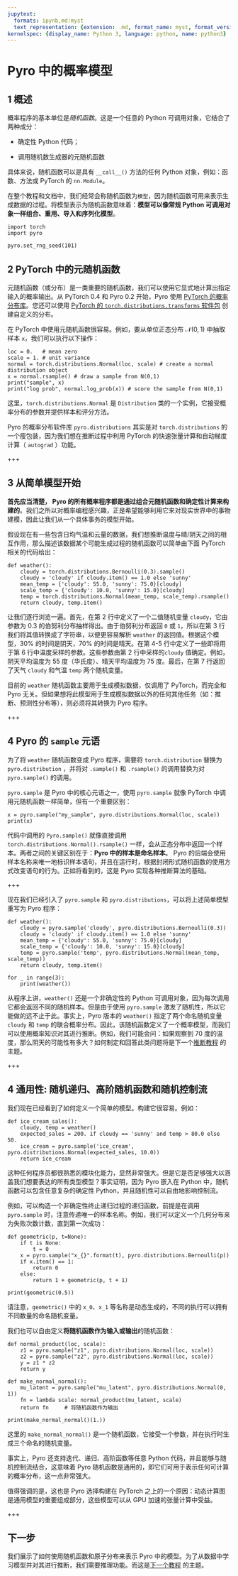 ```yaml
---
jupytext:
  formats: ipynb,md:myst
  text_representation: {extension: .md, format_name: myst, format_version: 0.13, jupytext_version: 1.13.1}
kernelspec: {display_name: Python 3, language: python, name: python3}
---
```


#  Pyro 中的概率模型

## 1 概述
概率程序的基本单位是*随机函数*。这是一个任意的 Python 可调用对象，它结合了两种成分：

- 确定性 Python 代码；

- 调用随机数生成器的元随机函数


具体来说，随机函数可以是具有 `__call__()` 方法的任何 Python 对象，例如：函数、方法或 PyTorch 的 `nn.Module`。

在整个教程和文档中，我们经常会称随机函数为`模型`，因为随机函数可用来表示生成数据的过程。将模型表示为随机函数意味着：**模型可以像常规 Python 可调用对象一样组合、重用、导入和序列化模型**。

```{code-cell}
import torch
import pyro

pyro.set_rng_seed(101)
```

## 2 PyTorch 中的元随机函数

元随机函数（或分布）是一类重要的随机函数，我们可以使用它显式地计算出指定输入的概率输出。从 PyTorch 0.4 和 Pyro 0.2 开始，Pyro 使用 [PyTorch 的概率分布库](http://pytorch.org/docs/master/distributions.html)。您还可以使用 [PyTorch 的 `torch.distributions.transforms` 软件包](http://pytorch.org/docs/master/distributions.html#module-torch.distributions.transforms) 创建自定义的分布。

在 PyTorch 中使用元随机函数很容易。例如，要从单位正态分布 $\mathcal{N}(0,1)$ 中抽取样本 `x`，我们可以执行以下操作：

```{code-cell}
loc = 0.   # mean zero
scale = 1. # unit variance
normal = torch.distributions.Normal(loc, scale) # create a normal distribution object
x = normal.rsample() # draw a sample from N(0,1)
print("sample", x)
print("log prob", normal.log_prob(x)) # score the sample from N(0,1)
```

这里，`torch.distributions.Normal` 是 `Distribution` 类的一个实例，它接受概率分布的参数并提供样本和评分方法。 

Pyro 的概率分布软件库 `pyro.distributions` 其实是对 `torch.distributions` 的一个瘦包装，因为我们想在推断过程中利用 PyTorch 的快速张量计算和自动梯度计算（ `autograd` ）功能。

+++

## 3 从简单模型开始

**首先应当清楚， Pyro 的所有概率程序都是通过组合元随机函数和确定性计算来构建的**。我们之所以对概率编程感兴趣，正是希望能够利用它来对现实世界中的事物建模，因此让我们从一个具体事务的模型开始。

假设现在有一些包含日均气温和云量的数据，我们想推断温度与晴/阴天之间的相互作用，那么描述该数据某个可能生成过程的随机函数可以简单由下面 PyTorch 相关的代码给出：

```{code-cell}
def weather():
    cloudy = torch.distributions.Bernoulli(0.3).sample()
    cloudy = 'cloudy' if cloudy.item() == 1.0 else 'sunny'
    mean_temp = {'cloudy': 55.0, 'sunny': 75.0}[cloudy]
    scale_temp = {'cloudy': 10.0, 'sunny': 15.0}[cloudy]
    temp = torch.distributions.Normal(mean_temp, scale_temp).rsample()
    return cloudy, temp.item()
```

让我们逐行浏览一遍。首先，在第 2 行中定义了一个二值随机变量 `cloudy`，它由参数为 $0.3$ 的伯努利分布抽样得出。由于伯努利分布返回 `0` 或 `1`，所以在第 3 行我们将其值转换成了字符串，以便更容易解析 `weather` 的返回值。根据这个模型，30% 的时间是阴天，70% 的时间是晴天。在第 4-5 行中定义了一些即将用于第 6 行中温度采样的参数。这些参数由第 2 行中采样的`cloudy` 值确定。例如，阴天平均温度为 $55$ 度（华氏度）、晴天平均温度为 $75$ 度。最后，在第 7 行返回了天气 `cloudy` 和气温 `temp` 两个随机变量。

目前的 `weather` 随机函数主要用于生成模拟数据，仅调用了 PyTorch，而完全和 Pyro 无关。但如果想将此模型用于生成模拟数据以外的任何其他任务（如：推断、预测性分布等），则必须将其转换为 Pyro 程序。

+++

## 4  Pyro 的 `sample` 元语

为了将 `weather` 随机函数变成 Pyro 程序，需要将 `torch.distribution` 替换为 `pyro.distribution` ，并将对 `.sample()` 和 `.rsample()` 的调用替换为对 `pyro.sample()` 的调用。

`pyro.sample` 是 Pyro 中的核心元语之一，使用 `pyro.sample` 就像 PyTorch 中调用元随机函数一样简单，但有一个重要区别：

```{code-cell}
x = pyro.sample("my_sample", pyro.distributions.Normal(loc, scale))
print(x)
```

代码中调用的 `Pyro.sample()` 就像直接调用 `torch.distributions.Normal().rsample()` 一样，会从正态分布中返回一个样本。两者之间的关键区别在于：**Pyro 中的样本是命名样本**。 Pyro 的后端会使用样本名称来唯一地标识样本语句，并且在运行时，根据封闭形式随机函数的使用方式改变语句的行为。正如将看到的，这是 Pyro 实现各种推断算法的基础。

+++

现在我们已经引入了 `pyro.sample` 和 `pyro.distributions`，可以将上述简单模型重写为 Pyro 程序：

```{code-cell}
def weather():
    cloudy = pyro.sample('cloudy', pyro.distributions.Bernoulli(0.3))
    cloudy = 'cloudy' if cloudy.item() == 1.0 else 'sunny'
    mean_temp = {'cloudy': 55.0, 'sunny': 75.0}[cloudy]
    scale_temp = {'cloudy': 10.0, 'sunny': 15.0}[cloudy]
    temp = pyro.sample('temp', pyro.distributions.Normal(mean_temp, scale_temp))
    return cloudy, temp.item()

for _ in range(3):
    print(weather())
```

从程序上讲，`weather()`  还是一个非确定性的 Python 可调用对象，因为每次调用它都会返回不同的随机样本。但是由于使用 `pyro.sample` 激发了随机性，所以它能做的远不止于此。事实上，Pyro 版本的 `weather()` 指定了两个命名随机变量 `cloudy` 和 `temp` 的联合概率分布。因此，该随机函数定义了一个概率模型，而我们可以使用概率知识对其进行推断。例如，我们可能会问：如果观察到 $70$ 度的温度，那么阴天的可能性有多大？如何制定和回答此类问题将是下一个[推断教程](003_svi_part_i.ipynb) 的主题。

+++

## 4 通用性: 随机递归、高阶随机函数和随机控制流

我们现在已经看到了如何定义一个简单的模型。构建它很容易。例如：

```{code-cell}
def ice_cream_sales():
    cloudy, temp = weather()
    expected_sales = 200. if cloudy == 'sunny' and temp > 80.0 else 50.
    ice_cream = pyro.sample('ice_cream', pyro.distributions.Normal(expected_sales, 10.0))
    return ice_cream
```

这种任何程序员都很熟悉的模块化能力，显然非常强大。但是它是否足够强大以涵盖我们想要表达的所有类型模型？事实证明，因为 Pyro 嵌入在 Python 中，随机函数可以包含任意复杂的确定性 Python，并且随机性可以自由地影响控制流。

例如，可以构造一个非确定性终止递归过程的递归函数，前提是在调用 `pyro.sample` 时，注意传递唯一的样本名称。例如，我们可以定义一个几何分布来为失败次数计数，直到第一次成功：

```{code-cell}
def geometric(p, t=None):
    if t is None:
        t = 0
    x = pyro.sample("x_{}".format(t), pyro.distributions.Bernoulli(p))
    if x.item() == 1:
        return 0
    else:
        return 1 + geometric(p, t + 1)
    
print(geometric(0.5))
```

请注意，`geometric()` 中的 `x_0`、`x_1` 等名称是动态生成的，不同的执行可以拥有不同数量的命名随机变量。

我们也可以自由定义**将随机函数作为输入或输出**的随机函数：

```{code-cell}
def normal_product(loc, scale):
    z1 = pyro.sample("z1", pyro.distributions.Normal(loc, scale))
    z2 = pyro.sample("z2", pyro.distributions.Normal(loc, scale))
    y = z1 * z2
    return y

def make_normal_normal():
    mu_latent = pyro.sample("mu_latent", pyro.distributions.Normal(0, 1))
    fn = lambda scale: normal_product(mu_latent, scale)
    return fn     # 将随机函数作为输出

print(make_normal_normal()(1.))
```

这里的 `make_normal_normal()` 是一个随机函数，它接受一个参数，并在执行时生成三个命名的随机变量。

事实上，Pyro 还支持迭代、递归、高阶函数等任意 Python 代码，并且能够与随机控制流结合，这意味着 Pyro 随机函数是通用的，即它们可用于表示任何可计算的概率分布，这一点非常强大。

值得强调的是，这也是 Pyro 选择构建在 PyTorch 之上的一个原因：动态计算图是通用模型的重要组成部分，这些模型可以从 GPU 加速的张量计算中受益。

+++

## 下一步

我们展示了如何使用随机函数和原子分布来表示 Pyro 中的模型。为了从数据中学习模型并对其进行推断，我们需要推理功能。而这是[下一个教程](002_intro_part_ii.ipynb) 的主题。
